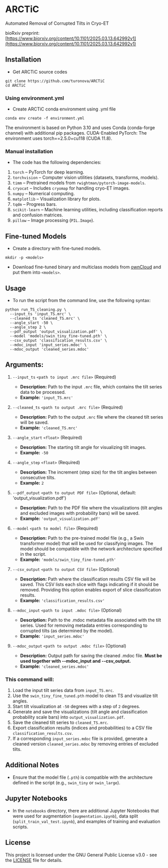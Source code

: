 # ARCTiC
Automated Removal of Corrupted Tilts in Cryo-ET

bioRxiv preprint: [https://www.biorxiv.org/content/10.1101/2025.03.13.642992v1](https://www.biorxiv.org/content/10.1101/2025.03.13.642992v1)

## Installation

*   Get ARCTiC source codes

```
git clone https://github.com/turonova/ARCTiC
cd ARCTiC
```

### Using environment.yml

*   Create ARCTiC conda environment using .yml file

```
conda env create -f environment.yml
```

The environment is based on Python 3.10 and uses Conda (conda-forge channel) with additional pip packages.
CUDA-Enabled PyTorch: The environment uses torch==2.5.0+cu118 (CUDA 11.8).


### Manual installation

*   The code has the following dependencies:

1. `torch` – PyTorch for deep learning.
2. `torchvision` – Computer vision utilities (datasets, transforms, models).
3. `timm` – Pretrained models from `rwightman/pytorch-image-models`.
4. `cryocat` – Includes `cryomap` for handling cryo-ET images.
5. `numpy` – Numerical computing.
6. `matplotlib` – Visualization library for plots.
7. `tqdm` – Progress bars.
8. `scikit-learn` – Machine learning utilities, including classification reports and confusion matrices.
9. `pillow` – Image processing (`PIL.Image`).

## Fine-tuned Models

*   Create a directory with fine-tuned models.

```
mkdir -p <models>
```

*   Download fine-tuned binary and multiclass models from 
    [ownCloud](https://oc.biophys.mpg.de/owncloud/s/zmMZPr2TEB4Bwda)
    and put them into `<models>`.


## Usage

* To run the script from the command line, use the following syntax:

```
python run_TS_cleaning.py \
  --input_ts 'input_TS.mrc' \
  --cleaned_ts 'cleaned_TS.mrc' \
  --angle_start -50 \
  --angle_step 2 \
  --pdf_output 'output_visualization.pdf' \
  --model 'models/swin_tiny_fine-tuned.pth' \
  --csv_output 'classification_results.csv' \
  --mdoc_input 'input_series.mdoc' \
  --mdoc_output 'cleaned_series.mdoc'
```

## Arguments:
1. `--input_ts` `<path to input .mrc file>` (Required)
   - **Description:** Path to the input `.mrc` file, which contains the tilt series data to be processed.
   - **Example:** `'input_TS.mrc'`

2. `--cleaned_ts` `<path to output .mrc file>` (Required)
   - **Description:** Path to the output `.mrc` file where the cleaned tilt series will be saved.
   - **Example:** `'cleaned_TS.mrc'`

3. `--angle_start` `<float>` (Required)
   - **Description:** The starting tilt angle for visualizing tilt images. 
   - **Example:** `-50`

4. `--angle_step` `<float>` (Required)
   - **Description:** The increment (step size) for the tilt angles between consecutive tilts.
   - **Example:** `2`

5. `--pdf_output` `<path to output PDF file>` (Optional, default: 'output_visualization.pdf')
   - **Description:** Path to the PDF file where the visualizations (tilt angles and excluded images with probability bars) will be saved.
   - **Example:** `'output_visualization.pdf'`

6. `--model` `<path to model file>` (Required)
   - **Description:** Path to the pre-trained model file (e.g., a Swin transformer model) that will be used for classifying images. The model should be compatible with the network architecture specified in the script.
   - **Example:** `'models/swin_tiny_fine-tuned.pth'`

7. `--csv_output` `<path to output CSV file>` (Optional)
   - **Description:** Path where the classification results CSV file will be saved. This CSV lists each slice with flags indicating if it should be removed. Providing this option enables export of slice classification results.
   - **Example:** `'classification_results.csv'`

8. `--mdoc_input` `<path to input .mdoc file>` (Optional)
   - **Description:** Path to the .mdoc metadata file associated with the tilt series. Used for removing metadata entries corresponding to corrupted tilts (as determined by the model).
   - **Example:** `'input_series.mdoc'`

9. `--mdoc_output` `<path to output .mdoc file>` (Optional)
   - **Description:** Output path for saving the cleaned .mdoc file. **Must be used together with --mdoc_input and --csv_output.**
   - **Example:** `'cleaned_series.mdoc'`


### This command will:

1. Load the input tilt series data from `input_TS.mrc`.
2. Use the `swin_tiny_fine_tuned.pth` model to clean TS and visualize tilt angles.
3. Start tilt visualization at `-50` degrees with a step of `2` degrees.
4. Generate and save the visualizations (tilt angle and classification probability scale bars) into `output_visualization.pdf`.
5. Save the cleaned tilt series to `cleaned_TS.mrc`.
6. Export classification results (indices and probabilities) to a CSV file `classification_results.csv`.
7. If a corresponding `input_series.mdoc` file is provided, generate a cleaned version `cleaned_series.mdoc` by removing entries of excluded tilts.


## Additional Notes

- Ensure that the model file (`.pth`) is compatible with the architecture defined in the script (e.g., `swin_tiny` or `swin_large`).


## Jupyter Notebooks

- In the `notebooks` directory, there are additional Jupyter Notebooks that were used for augmentation (`augmentation.ipynb`), data split (`split_train_val_test.ipynb`), and examples of training and evaluation scripts.


## License

This project is licensed under the GNU General Public License v3.0 - see the [LICENSE](LICENSE) file for details.
